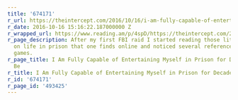 ```yaml
---
title: '674171'
r_url: https://theintercept.com/2016/10/16/i-am-fully-capable-of-entertaining-myself-in-prison-for-decades-if-need-be/
r_date: 2016-10-16 15:16:22.187000000 Z
r_wrapped_url: https://www.reading.am/p/4spD/https://theintercept.com/2016/10/16/i-am-fully-capable-of-entertaining-myself-in-prison-for-decades-if-need-be/
r_page_description: After my first FBI raid I started reading those little guides
  on life in prison that one finds online and noticed several references to role-playing
  games.
r_page_title: I Am Fully Capable of Entertaining Myself in Prison for Decades If Need
  Be
r_title: I Am Fully Capable of Entertaining Myself in Prison for Decades If Need Be
r_id: '674171'
r_page_id: '493425'
---
```


